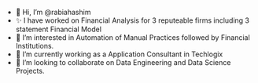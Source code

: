 - 👋 Hi, I’m @rabiahashim
- ✨ I have worked on Financial Analysis for 3 reputeable firms including 3 statement Financial Model
- 👀 I’m interested in Automation of Manual Practices followed by Financial Institutions.
- 🌱 I’m currently working as a Application Consultant in Techlogix 
- 💞️ I’m looking to collaborate on Data Engineering and Data Science Projects.
 
<!---
rabiahashim/rabiahashim is a ✨ special ✨ repository because its `README.md` (this file) appears on your GitHub profile.
You can click the Preview link to take a look at your changes.
--->
